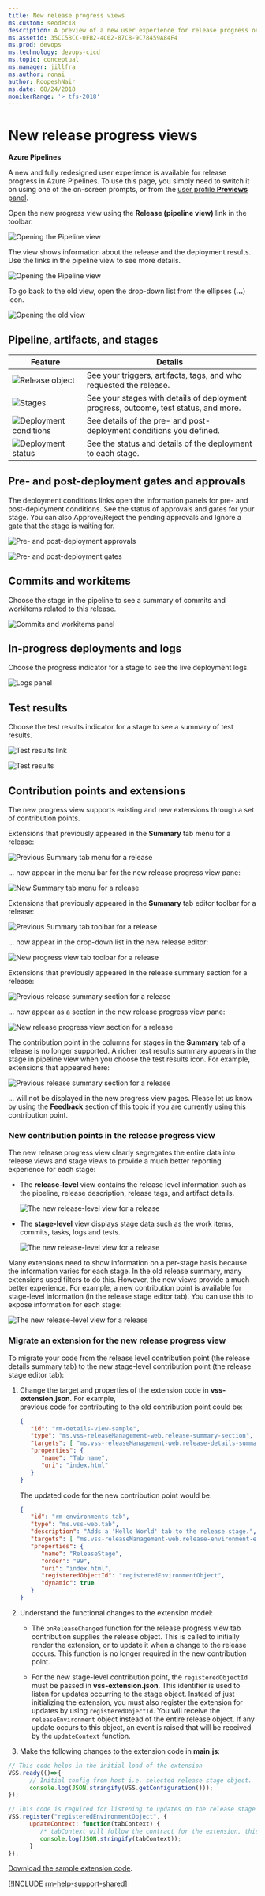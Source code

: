 ```yaml
---
title: New release progress views
ms.custom: seodec18
description: A preview of a new user experience for release progress on Azure Pipelines
ms.assetid: 35CC58CC-0FB2-4C02-87C8-9C78459A84F4
ms.prod: devops
ms.technology: devops-cicd
ms.topic: conceptual
ms.manager: jillfra
ms.author: ronai
author: RoopeshNair
ms.date: 08/24/2018
monikerRange: '> tfs-2018'
---
```


# New release progress views

**Azure Pipelines**

A new and fully redesigned user experience is available for release progress in Azure Pipelines.
To use this page, you simply need to switch it on using one of the on-screen prompts,
or from the [user profile **Previews** panel](../../project/navigation/preview-features.md#enable-features-for-your-use).

Open the new progress view using the **Release (pipeline view)** link in the toolbar.

![Opening the Pipeline view](_img/new-release-summary/pipeline-link.png)

The view shows information about the release and the deployment results.
Use the links in the pipeline view to see more details.

![Opening the Pipeline view](_img/new-release-summary/pipeline-view.png)

To go back to the old view, open the drop-down list from the ellipses (**...**) icon.

![Opening the old view](_img/new-release-summary/old-view.png)

## Pipeline, artifacts, and stages

| Feature | Details |
| --- | --- | 
| ![Release object](_img/new-release-summary/artifacts.png) | See your triggers, artifacts, tags, and who requested the release. |
| ![Stages](_img/new-release-summary/environment.png) | See your stages with details of deployment progress, outcome, test status, and more. |
| ![Deployment conditions](_img/new-release-summary/pre-post-deployment.png) | See details of the pre- and post-deployment conditions you defined. |
| ![Deployment status](_img/new-release-summary/in-progress.png) | See the status and details of the deployment to each stage. |

## Pre- and post-deployment gates and approvals

The deployment conditions links open the information panels for pre- and post-deployment conditions. See the status of approvals and gates for your stage. You can also Approve/Reject the pending approvals and Ignore a gate that the stage is waiting for.

![Pre- and post-deployment approvals](_img/new-release-summary/pre-post-panel.png)

![Pre- and post-deployment gates](_img/new-release-summary/pre-post-gates.png)

## Commits and workitems

Choose the stage in the pipeline to see a summary of commits and workitems related to this release.

![Commits and workitems panel](_img/new-release-summary/commits.png)

## In-progress deployments and logs

Choose the progress indicator for a stage to see the live deployment logs.

![Logs panel](_img/new-release-summary/logs.png)

## Test results

Choose the test results indicator for a stage to see a summary of test results.

![Test results link](_img/new-release-summary/tests-link.png)

![Test results](_img/new-release-summary/tests.png)

## Contribution points and extensions

The new progress view supports existing and new extensions through a set of contribution points.

Extensions that previously appeared in the **Summary** tab menu for a release:

![Previous Summary tab menu for a release](_img/new-release-summary/old-rel-summary.png) 

... now appear in the menu bar for the new release progress view pane:

![New Summary tab menu for a release](_img/new-release-summary/new-rel-summary.png) 

Extensions that previously appeared in the **Summary** tab editor toolbar for a release:

![Previous Summary tab toolbar for a release](_img/new-release-summary/old-rel-summary-2.png) 

... now appear in the drop-down list in the new release editor:

![New progress view tab toolbar for a release](_img/new-release-summary/new-rel-summary-2.png) 

Extensions that previously appeared in the release summary section for a release:

![Previous release summary section for a release](_img/new-release-summary/old-rel-summary-3.png) 

... now appear as a section in the new release progress view pane:

![New release progress view section for a release](_img/new-release-summary/new-rel-summary-3.png) 

The contribution point in the columns for stages in the **Summary** tab of a release
is no longer supported. A richer test results summary appears in the stage in pipeline
view when you choose the test results icon. For example, extensions that appeared here:

![Previous release summary section for a release](_img/new-release-summary/old-rel-summary-4.png) 

... will not be displayed in the new progress view pages. Please let us know by using the 
**Feedback** section of this topic if you are currently using this contribution point.

### New contribution points in the release progress view

The new release progress view clearly segregates the entire data into release views and stage views to
provide a much better reporting experience for each stage: 

* The **release-level** view contains the release level information such as the pipeline, release description, release tags, and artifact details.  

  ![The new release-level view for a release](_img/new-release-summary/contrib-point-1.png) 

* The **stage-level** view displays stage data such as the work items, commits, tasks, logs and tests.

  ![The new release-level view for a release](_img/new-release-summary/contrib-point-2.png) 

Many extensions need to show information on a per-stage basis because the information varies for each stage.
In the old release summary, many extensions used filters to do this. However, the new views provide a much better experience.
For example, a new contribution point is available for stage-level information (in the release stage editor tab).
You can use this to expose information for each stage:   
 
![The new release-level view for a release](_img/new-release-summary/contrib-point-3.png) 

### Migrate an extension for the new release progress view
 
To migrate your code from the release level contribution point (the release details summary tab) to the new stage-level
contribution point (the release stage editor tab): 

1. Change the target and properties of the extension code in **vss-extension.json**. For example,   
   previous code for contributing to the old contribution point could be:
 
   ```json
   { 
      "id": "rm-details-view-sample", 
      "type": "ms.vss-releaseManagement-web.release-summary-section", 
      "targets": [ "ms.vss-releaseManagement-web.release-details-summary-tab" ], 
      "properties": { 
         "name": "Tab name", 
         "uri": "index.html" 
      } 
   } 
   ```

   The updated code for the new contribution point would be: 

   ```json
   { 
      "id": "rm-environments-tab", 
      "type": "ms.vss-web.tab", 
      "description": "Adds a 'Hello World' tab to the release stage.", 
      "targets": [ "ms.vss-releaseManagement-web.release-environment-editor-tab" ], 
      "properties": { 
         "name": "ReleaseStage", 
         "order": "99", 
         "uri": "index.html", 
         "registeredObjectId": "registeredEnvironmentObject", 
         "dynamic": true 
      } 
   } 
   ```
 
1. Understand the functional changes to the extension model:

   * The `onReleaseChanged` function for the release progress view tab contribution supplies the release object.
     This is called to initially render the extension, or to update it when a change to the release occurs.
     This function is no longer required in the new contribution point.
 
   * For the new stage-level contribution point, the `registeredObjectId` must be passed in **vss-extension.json**.
     This identifier is used to listen for updates occurring to the stage object. Instead of just initializing the extension,
     you must also register the extension for updates by using `registeredObjectId`. You will receive the `releaseEnvironment` object
     instead of the entire release object. If any update occurs to this object, an event is raised that will be received by the
     `updateContext` function.
 
1. Make the following changes to the extension code in **main.js**:

```js
// This code helps in the initial load of the extension 
VSS.ready(()=>{ 
      // Initial config from host i.e. selected release stage object.
      console.log(JSON.stringify(VSS.getConfiguration()));     
}); 

// This code is required for listening to updates on the release stage object 
VSS.register("registeredEnvironmentObject", { 
      updateContext: function(tabContext) {  
         /* tabContext will follow the contract for the extension, this function will be called on any update in context.*/ 
         console.log(JSON.stringify(tabContext)); 
      } 
}); 
```

[Download the sample extension code](https://github.com/ankitk94/vsts-environment-tab-extension).

[!INCLUDE [rm-help-support-shared](../_shared/rm-help-support-shared.md)]
